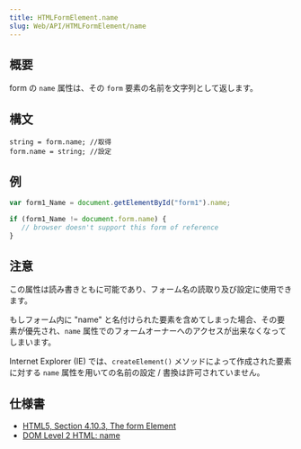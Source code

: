 ```yaml
---
title: HTMLFormElement.name
slug: Web/API/HTMLFormElement/name
---
```

## 概要

form の `name` 属性は、その `form` 要素の名前を文字列として返します。

## 構文

```
string = form.name; //取得
form.name = string; //設定
```

## 例

```js
var form1_Name = document.getElementById("form1").name;

if (form1_Name != document.form.name) {
   // browser doesn't support this form of reference
}
```

## 注意

この属性は読み書きともに可能であり、フォーム名の読取り及び設定に使用できます。

もしフォーム内に "name" と名付けられた要素を含めてしまった場合、その要素が優先され、`name` 属性でのフォームオーナーへのアクセスが出来なくなってしまいます。

Internet Explorer (IE) では、`createElement()` メソッドによって作成された要素に対する `name` 属性を用いての名前の設定 / 書換は許可されていません。

## 仕様書

- [HTML5, Section 4.10.3, The form Element](http://www.w3.org/TR/html5/forms.html#dom-form-name)
- [DOM Level 2 HTML: name](http://www.w3.org/TR/DOM-Level-2-HTML/html.html#ID-22051454)
